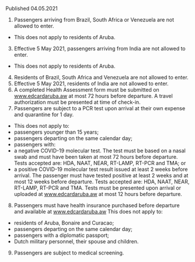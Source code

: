 Published 04.05.2021
1. Passengers arriving from Brazil, South Africa or Venezuela are not allowed to enter.
- This does not apply to residents of Aruba.
3. Effective 5 May 2021, passengers arriving from India are not allowed to enter.
- This does not apply to residents of Aruba.
4. Residents of Brazil, South Africa and Venezuela are not allowed to enter.
5. Effective 5 May 2021, residents of India are not allowed to enter.
6. A completed Health Assessment form must be submitted on <a href="http://www.edcardaruba.aw">www.edcardaruba.aw</a> at most 72 hours before departure. A travel authorization must be presented at time of check-in.
7. Passengers are subject to a PCR test upon arrival at their own expense and quarantine for 1 day.
- This does not apply to:
- passengers younger than 15 years;
- passengers departing on the same calendar day;
- passengers with:
- a negative COVID-19 molecular test. The test must be based on a nasal swab and must have been taken at most 72 hours before departure. Tests accepted are: HDA, NAAT, NEAR, RT-LAMP, RT-PCR and TMA; or
- a positive COVID-19 molecular test result issued at least 2 weeks before arrival. The passenger must have tested positive at least 2 weeks and at most 12 weeks before departure. Tests accepted are: HDA, NAAT, NEAR, RT-LAMP, RT-PCR and TMA.
Tests must be presented upon arrival or uploaded at <a href="http://www.edcardaruba.aw">www.edcardaruba.aw</a> at most 12 hours before departure.
8. Passengers must have health insurance purchased before departure and available at <a href="http://www.edcardaruba.aw">www.edcardaruba.aw</a> 
This does not apply to:
- residents of Aruba, Bonaire and Curacao;
- passengers departing on the same calendar day;
- passengers with a diplomatic passport;
- Dutch military personnel, their spouse and children.
9. Passengers are subject to medical screening.

